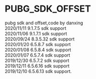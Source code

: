 # PUBG_SDK_OFFSET
pubg sdk and offset,code by danxing<br>
2020/11/11 9.1.7.5 sdk support <br>
2020/11/06 9.1.7.1 sdk support <br>
2020/09/24 8.3.5.32 sdk support <br>
2020/01/20 6.5.8.7 sdk support <br>
2020/01/08 6.5.8.4 sdk support <br>
2020/01/07 6.5.7.4 sdk support <br>
2019/12/30 6.5.7.2 sdk support <br>
2019/12/11 6.5.6.16 sdk support <br>
2019/12/10 6.5.6.13 sdk support. 
